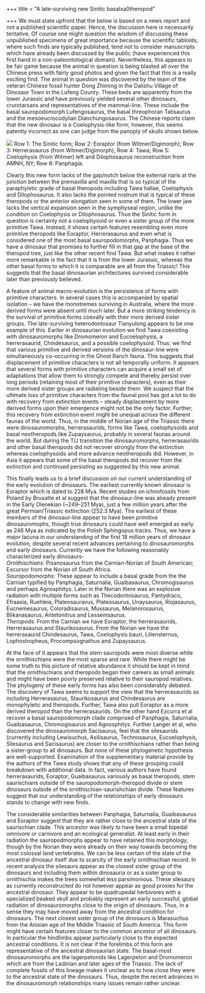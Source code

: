 +++
title = "A late-surviving new Sinitic basalxa0theropod"

+++
We must state upfront that the below is based on a news report and not a
published scientific paper. Hence, the discussion here is necessarily
tentative. Of course one might question the wisdom of discussing these
unpublished specimens of great importance because the scientific
tabloids, where such finds are typically published, tend not to consider
manuscripts which have already been discussed by the public (have
experienced this first hand in a non-paleontological domain).
Nevertheless, this appears to be fair game because the animal in
question is being blasted all over the Chinese press with fairly good
photos and given the fact that this is a really exciting find. The
animal in question was discovered by the team of the veteran Chinese
fossil hunter Dong Zhiming in the Dalishu Village of Dinosaur Town in
the Lufeng County. These beds are apparently from the lower Jurassic and
have previously yielded several other dinosaurs, crurotarsans and
representatives of the mammal-line. These include the basal
sauropodomorph Lufengosaurus, the basal threophoran Tatisaurus and the
mesoeucrocodylian Dianchungosaurus. The Chinese reports claim that the
new dinosaur is a Coelophysis-like form; however, this seems patently
incorrect as one can judge from the panoply of skulls shown below.

[![](https://i2.wp.com/lh3.ggpht.com/_hjuA1bE0hBw/TLIDL8xVpRI/AAAAAAAAB9k/A1yEHHUlAcE/s800/Sample%20Pictures.jpg)](http://picasaweb.google.com/lh/photo/PvDzcj7OSn7ugdNMSxN8Sg?feat=embedwebsite)
Row 1: The Sinitic form; Row 2: Eoraptor (from Witmer/Digimorph); Row 3:
Herrerasaurus (from Witmer/Digimorph); Row 4: Tawa; Row 5: Coelophysis
(from Witmer) left and Dilophosaurus reconstruction from AMNH, NY; Row
6: Panphagia.

Clearly this new form lacks of the gap/notch below the external naris at
the junction between the premaxilla and maxilla that is so typical of
the paraphyletic grade of basal theropods including Tawa hallae,
Coelophysis and Dilophosaurus. It also lacks the pointed rostrum that is
typical of these theropods or the anterior elongation seen in some of
them. The lower jaw lacks the vertical expansion seen in the symphyseal
region, unlike the condition on Coelophysis or Dilophosaurus. Thus the
Sinitic form in question is certainly not a coelophysoid or even a
sister group of the more primitive Tawa. Instead, it shows certain
features resembling even more primitive theropods like Eoraptor,
Herrerasaurus and even what is considered one of the most basal
sauropodomorphs, Panphagia. Thus we have a dinosaur that promises to
further fill in that gap at the base of the theropod tree, just like the
other recent find Tawa. But what makes it rather more remarkable is the
fact that it is from the lower Jurassic, whereas the other basal forms
to which it is comparable are all from the Triassic\! This suggests that
the basal dinosaurian architectures survived considerable later than
previously believed.

A feature of animal macro-evolution is the persistence of forms with
primitive characters. In several cases this is accompanied by spatial
isolation – we have the monotremes surviving in Australia, where the
more derived forms were absent until much later. But a more striking
tendency is the survival of primitive forms coevally with their more
derived sister groups. The late-surviving heterodontosaur Tianyulong
appears to be one example of this. Earlier in dinosaurian evolution we
find Tawa coexisting with dinosauromorphs like Dromomeron and
Eucoelophysis, a herrerasaurid, Chindesaurus, and a possible
coelophysoid. Thus, we find that various primitive and derived versions
of the dinosaur-line were simultaneously co-occurring in the Ghost Ranch
fauna. This suggests that displacement of primitive characters is not
all temporally uniform. It appears that several forms with primitive
characters can acquire a small set of adaptations that allow them to
strongly compete and thereby persist over long periods (retaining most
of their primitive characters), even as their more derived sister groups
are radiating beside them. We suspect that the ultimate loss of
primitive characters from the faunal pool has got a lot to do with
recovery from extinction events – steady displacement by more derived
forms upon their emergence might not be the only factor. Further, this
recovery from extinction event might be unequal across the different
faunas of the world. Thus, in the middle of Norian age of the Triassic
there were dinosauromorphs, herrerasaurids, forms like Tawa,
coelophysoids and basal neotheropods like Zupaysaurus, probably in
several faunas around the world. But during the T/J transition the
dinosauromorphs, herrerasaurids and other basal theropods did not
recover strongly from the extinction whereas coelophysoids and more
advance neotheropods did. However, in Asia it appears that some of the
basal theropods did recover from the extinction and continued persisting
as suggested by this new animal.

This finally leads us to a brief discussion on our current understanding
of the early evolution of dinosaurs. The earliest currently known
dinosaur is Eoraptor which is dated to 228 Mya. Recent studies on
ichnofossils from Poland by Brusatte et al suggest that the
dinosaur-line was already present in the Early Olenekian (\~249–251
Mya), just a few million years after the great Permian/Triassic
extinction (252.3 Mya). The earliest of these members of the
dinosaur-line appear to have been primitive dinosauromophs, though true
dinosaurs could have well emerged as early as 246 Mya as indicated by
the Polish Sphingopus tracks. Thus, we have a major lacuna in our
understanding of the first 18 million years of dinosaur evolution,
despite several recent advances pertaining to dinosauromorphs and early
dinosaurs. Currently we have the following reasonably characterized
early dinosaurs-  
*Ornithischians*: Pisanosaurus from the Carnian-Norian of South
American; Eocursor from the Norian of South Africa.  
*Sauropodomorphs*: These appear to include a basal grade from the the
Carnian typified by Panphagia, Saturnalia, Guaibasaurus, Chromogisaurus
and perhaps Agnosphitys. Later in the Norian there was an explosive
radiation with multiple forms such as Thecodontosaurus, Pantydraco,
Efraasia, Ruehleia, Plateosauravus, Plateosaurus, Unaysaurus,
Riojasaurus, Eucnemesaurus, Coloradisaurus, Mussaurus, Melanorosaurus,
Blikanasaurus, Antetonitrus and Lessemsaurus.  
*Theropods*: From the Carnian we have Eoraptor, the herrerasaurids,
Herrerasaurus and Staurikosaurus. From the Norian we have the
herrerasaurid Chindesaurus, Tawa, Coelophysis bauri, Liliensternus,
Lophostropheus, Procompsognathus and Zupaysaurus.

At the face of it appears that the stem sauropods were most diverse
while the ornithischians were the most sparse and rare. While there
might be some truth to this picture of relative abundance it should be
kept in mind that the ornithischians and theropods began their careers
as small animals and might have been poorly preserved relative to their
sauropod relatives. The phylogeny of these early forms has also been
considerably debated. The discovery of Tawa seems to support the view
that the herrerasaurids as including Herrerasaurus, Staurikosaurus and
Chindesaurus are monophyletic and theropods. Further, Tawa also pull
Eoraptor as a more derived theropod than the herrerasaurids. On the
other hand Ezcurra et al recover a basal sauropodomorph clade comprised
of Panphagia, Saturnalia, Guaibasaurus, Chromogisaurus and Agnosphitys.
Further Langer et al, who discovered the dinosauromorph Sacisaurus, feel
that the silesaurids (currently including Lewisuchus, Asilisaurus,
Technosaurus, Eucoelophysis, Silesaurus and Sacisaurus) are closer to
the ornithischians rather than being a sister-group to all dinosaurs.
But none of these phylogenetic hypothesis are well-supported.
Examination of the supplementary material provide by the authors of the
Tawa study shows that any of these grouping could breakdown with
additional data. In fact, various authors have found herrerasaurids,
Eoraptor, Guaibasaurus variously as basal theropods, stem saurischians
outside of the sauropodomorph-theropod divide or stem dinosaurs outside
of the ornithischian-saurishchian divide. These features suggest that
our understanding of the relationships of early dinosaurs stands to
change with new finds.

The considerable similarities between Panphagia, Saturnalia,
Guaibasaurus and Eoraptor suggest that they are rather close to the
ancestral state of the saurischian clade. This ancestor was likely to
have been a small bipedal omnivore or carnivore and an ecological
generalist. At least early in their radiation the sauropodmorphs appear
to have retained this morphology, though by the Norian they were already
on their way towards becoming the most colossal land vertebrates. We can
be less certain of the state of the ancestral dinosaur itself due to
scarcity of the early ornithischian record. In recent analysis the
silesaurs appear as the closest sister group of the dinosaurs and
including them within dinosauria or as a sister group to ornithischia
makes the trees somewhat less parsimonious. These silesaurs as currently
reconstructed do not however appear as good proxies for the ancestral
dinosaur. They appear to be quadrupedal herbivores with a specialized
beaked skull and probably represent an early successful, global
radiation of dinosauromorphs close to the origin of dinosaurs. Thus, in
a sense they may have moved away from the ancestral condition for
dinosaurs. The next closest sister group of the dinosaurs is Marasuchus
from the Anisian age of the Middle Triassic of South America. This form
might have certain features closer to the common ancestor of all
dinosaurs. In particular the hindlimbs appear particularly close to the
expected ancestral conditions. It is not clear if the forelimbs of this
form are representative of the ancestral dinosaurian state. The
basal-most dinosauromorphs are the lagerpetonids like Lagerpeton and
Dromomeron which are from the Ladinian and later ages of the Triassic.
The lack of complete fossils of this lineage makes it unclear as to how
close they were to the ancestral state of the dinosaurs. Thus, despite
the recent advances in the dinosauromorph relationships many issues
remain rather unclear.
